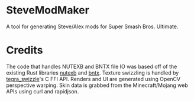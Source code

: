 # SteveModMaker
A tool for generating Steve/Alex mods for Super Smash Bros. Ultimate.

# Credits
The code that handles NUTEXB and BNTX file IO was based off of the existing Rust libraries [nutexb](https://github.com/jam1garner/nutexb) and [bntx](https://github.com/jam1garner/bntx). Texture swizzling is handled by [tegra_swizzle](https://github.com/ScanMountGoat/tegra_swizzle)'s C FFI API. Renders and UI are generated using OpenCV perspective warping. Skin data is grabbed from the Minecraft/Mojang web APIs using curl and rapidjson.
